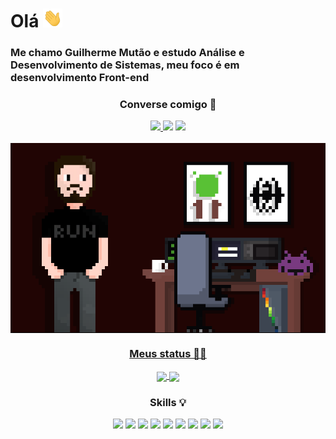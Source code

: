 # Olá <img src ="https://raw.githubusercontent.com/guilherme-mutao/guilherme-mutao/master//hi.gif" height="30px">
### Me chamo Guilherme Mutão e estudo Análise e Desenvolvimento de Sistemas, meu foco é em desenvolvimento Front-end 

<h3 align="center"> Converse comigo 🤝 </h3>
<p align="center">
<a href="https://www.linkedin.com/in/guilhermemutao/"><img src="https://img.shields.io/badge/LinkedIn-0077B5?style=for-the-badge&logo=linkedin&logoColor=white" /> </a>
<a href="https://wa.me/553497680592?text=Ola!%20Vi%20seu%20perfil%20no%20GitHub."><img src="https://img.shields.io/badge/Whatsapp-008000?style=for-the-badge&logo=whatsapp&logoColor=white" /></a>
<a href="mailto:mutao@duck.com"><img src="https://img.shields.io/badge/GMAIL-e34c41?style=for-the-badge&logo=gmail&logoColor=white" /></a>
<br><br>

<img align="center" width="725em" src ="https://raw.githubusercontent.com/guilherme-mutao/guilherme-mutao/master//githubart.PNG" >
 <a href="https://github.com/guilherme-mutao">
</p>

<h3 align="center"> Meus status 🐱‍👤  </h3>

<p align="center">
 <img align="center"  height="165em" src="https://github-readme-streak-stats.herokuapp.com?user=GuilhermeMutao&show_icons=true&layout=compact&langs_count=16&theme=midnight-purple&count_private=true"/>
  <img align="center" height="165em" src="https://github-readme-stats.vercel.app/api/top-langs/?username=GuilhermeMutao&show_icons=true&layout=compact&langs_count=16&theme=midnight-purple&count_private=true"/>
</a>
</p>

<h3 align="center"> Skills 💡 </h3>

<p align="center">
<img src="https://img.shields.io/badge/html5-%23E34F26.svg?style=for-the-badge&logo=html5&logoColor=white" />
<img src="https://img.shields.io/badge/css3-%231572B6.svg?style=for-the-badge&logo=css3&logoColor=white" />
<img src="https://img.shields.io/badge/javascript-%23323330.svg?style=for-the-badge&logo=javascript&logoColor=%23F7DF1E" />
<img src="https://img.shields.io/badge/figma-%23F24E1E.svg?style=for-the-badge&logo=figma&logoColor=white" />
<img src="https://img.shields.io/badge/java-%23ED8B00.svg?style=for-the-badge&logo=java&logoColor=white" />
<img src="https://img.shields.io/badge/react-%2320232a.svg?style=for-the-badge&logo=react&logoColor=%2361DAFB" />
<img src="https://img.shields.io/badge/php-%23777BB4.svg?style=for-the-badge&logo=php&logoColor=white" />
<img src="https://img.shields.io/badge/mysql-000035.svg?style=for-the-badge&logo=mysql&logoColor=white" />
<img src="https://img.shields.io/badge/git-%23F05033.svg?style=for-the-badge&logo=git&logoColor=white" />
</p>


